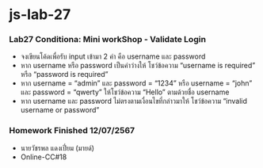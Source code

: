 # js-lab-27
### Lab27 Conditiona: Mini workShop - Validate Login
- จงเขียนโค้ดเพื่อรับ input เข้ามา 2 ค่า คือ username และ password
- หาก username หรือ password เป็นค่าว่างให้ โชว์ข้อความ “username is required” หรือ “password is required”
- หาก username = “admin” และ password = “1234” หรือ username = “john” และ password = “qwerty” ให้โชว์ข้อความ “Hello” ตามด้วยชื่อ username
- หาก username และ password ไม่ตรงตามเงื่อนไขที่กล่าวมาให้ โชว์ข้อความ “invalid username or password”

### Homework Finished 12/07/2567
- นายวัชรพล แดงเปี่ยม (มายด์)
- Online-CC#18